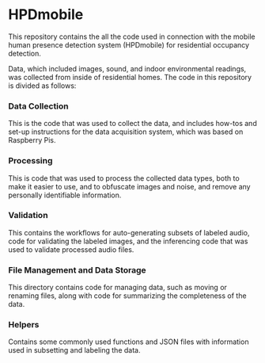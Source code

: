 # HPDmobile

This repository contains the all the code used in connection with the mobile human presence detection system (HPDmobile) for residential occupancy detection. 

Data, which included images, sound, and indoor environmental readings, was collected from inside of residential homes. The code in this repository is divided as follows:

### Data Collection
This is the code that was used to collect the data, and includes how-tos and set-up instructions for the data acquisition system, which was based on Raspberry Pis. 

### Processing
This is code that was used to process the collected data types, both to make it easier to use, and to obfuscate images and noise, and remove any personally identifiable information.

### Validation
This contains the workflows for auto-generating subsets of labeled audio, code for validating the labeled images, and the inferencing code that was used to validate processed audio files. 

### File Management and Data Storage
This directory contains code for managing data, such as moving or renaming files, along with code for summarizing the completeness of the data. 

### Helpers
Contains some commonly used functions and JSON files with information used in subsetting and labeling the data.
